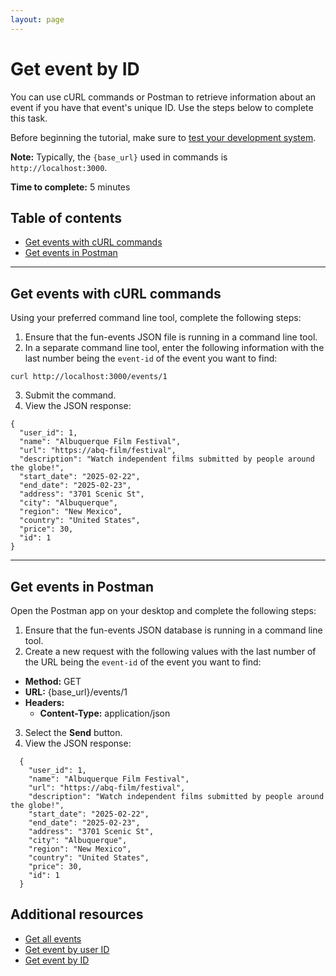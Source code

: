 ```yaml
---
layout: page
---
```


# Get event by ID
You can use cURL commands or Postman to retrieve information about an event if you have that event's unique ID. Use the steps below to complete this task.

Before beginning the tutorial, make sure to [test your development system](../tutorials/getting-started.md).

**Note:** Typically, the `{base_url}` used in commands is `http://localhost:3000`.

**Time to complete:** 5 minutes

## Table of contents
- [Get events with cURL commands](#curl)
- [Get events in Postman](#Postman)

---
## <a name="curl">Get events with cURL commands</a>

Using your preferred command line tool, complete the following steps:

1. Ensure that the fun-events JSON file is running in a command line tool.
2. In a separate command line tool, enter the following information with the last number being the `event-id` of the event you want to find:
```shell
curl http://localhost:3000/events/1
```
3. Submit the command.
4.  View the JSON response:
```shell
{
  "user_id": 1,
  "name": "Albuquerque Film Festival",
  "url": "https://abq-film/festival",
  "description": "Watch independent films submitted by people around the globe!",
  "start_date": "2025-02-22",
  "end_date": "2025-02-23",
  "address": "3701 Scenic St",
  "city": "Albuquerque",
  "region": "New Mexico",
  "country": "United States",
  "price": 30,
  "id": 1
}
```
---
## <a name="Postman">Get events in Postman</a>

Open the Postman app on your desktop and complete the following steps:

1. Ensure that the fun-events JSON database is running in a command line tool.
2. Create a new request with the following values with the last number of the URL being the `event-id` of the event you want to find:
- **Method:** GET
- **URL:** {base_url}/events/1
- **Headers:**
  - **Content-Type:** application/json

3. Select the **Send** button.
4.  View the JSON response:
```shell
  {
    "user_id": 1,
    "name": "Albuquerque Film Festival",
    "url": "https://abq-film/festival",
    "description": "Watch independent films submitted by people around the globe!",
    "start_date": "2025-02-22",
    "end_date": "2025-02-23",
    "address": "3701 Scenic St",
    "city": "Albuquerque",
    "region": "New Mexico",
    "country": "United States",
    "price": 30,
    "id": 1
  }
```
## Additional resources

* [Get all events](get-events.md)
* [Get event by user ID](get-event-by-user_id.md)
* [Get event by ID](get-event-by-id.md)